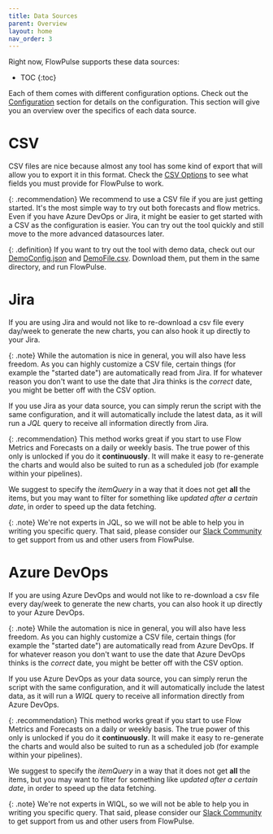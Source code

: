 ```yaml
---
title: Data Sources
parent: Overview
layout: home
nav_order: 3
---
```


Right now, FlowPulse supports these data sources:

- TOC
{:toc}

Each of them comes with different configuration options. Check out the [Configuration](../../configuration/configuration.html) section for details on the configuration. This section will give you an overview over the specifics of each data source.

# CSV
CSV files are nice because almost any tool has some kind of export that will allow you to export it in this format. Check the [CSV Options](../configuration/configuration.html#csv) to see what fields you must provide for FlowPulse to work.

{: .recommendation}
We recommend to use a CSV file if you are just getting started. It's the most simple way to try out both forecasts and flow metrics. Even if you have Azure DevOps or Jira, it might be easier to get started with a CSV as the configuration is easier. You can try out the tool quickly and still move to the more advanced datasources later.

{: .definition}
If you want to try out the tool with demo data, check out our [DemoConfig.json](../assets/exampledata/DemoConfig.json) and [DemoFile.csv](../assets/exampledata/DemoFile.csv). Download them, put them in the same directory, and run FlowPulse.

# Jira
If you are using Jira and would not like to re-download a csv file every day/week to generate the new charts, you can also hook it up directly to your Jira.

{: .note}
While the automation is nice in general, you will also have less freedom. As you can highly customize a CSV file, certain things (for example the "started date") are automatically read from Jira. If for whatever reason you don't want to use the date that Jira thinks is the *correct* date, you might be better off with the CSV option.

If you use Jira as your data source, you can simply rerun the script with the same configuration, and it will automatically include the latest data, as it will run a *JQL* query to receive all information directly from Jira.

{: .recommendation}
This method works great if you start to use Flow Metrics and Forecasts on a daily or weekly basis. The true power of this only is unlocked if you do it **continuously**. It will make it easy to re-generate the charts and would also be suited to run as a scheduled job (for example within your pipelines).

We suggest to specify the *itemQuery* in a way that it does not get **all** the items, but you may want to filter for something like *updated after a certain date*, in order to speed up the data fetching.

{: .note}
We're not experts in JQL, so we will not be able to help you in writing you specific query. That said, please consider our [Slack Community](https://join.slack.com/t/let-people-work/shared_invite/zt-2y0zfim85-qhbgt8N0yw90G1P~JWXvlg) to get support from us and other users from FlowPulse.

# Azure DevOps
If you are using Azure DevOps and would not like to re-download a csv file every day/week to generate the new charts, you can also hook it up directly to your Azure DevOps.

{: .note}
While the automation is nice in general, you will also have less freedom. As you can highly customize a CSV file, certain things (for example the "started date") are automatically read from Azure DevOps. If for whatever reason you don't want to use the date that Azure DevOps thinks is the *correct* date, you might be better off with the CSV option.

If you use Azure DevOps as your data source, you can simply rerun the script with the same configuration, and it will automatically include the latest data, as it will run a *WIQL* query to receive all information directly from Azure DevOps.

{: .recommendation}
This method works great if you start to use Flow Metrics and Forecasts on a daily or weekly basis. The true power of this only is unlocked if you do it **continuously**. It will make it easy to re-generate the charts and would also be suited to run as a scheduled job (for example within your pipelines).

We suggest to specify the *itemQuery* in a way that it does not get **all** the items, but you may want to filter for something like *updated after a certain date*, in order to speed up the data fetching.

{: .note}
We're not experts in WIQL, so we will not be able to help you in writing you specific query. That said, please consider our [Slack Community](https://join.slack.com/t/let-people-work/shared_invite/zt-2y0zfim85-qhbgt8N0yw90G1P~JWXvlg) to get support from us and other users from FlowPulse.